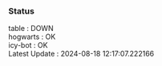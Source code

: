 ### Status


table : DOWN  
hogwarts : OK  
icy-bot : OK  
Latest Update : 2024-08-18 12:17:07.222166
